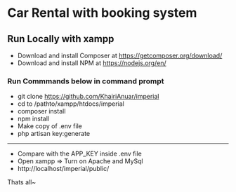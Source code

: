 # Car Rental with booking system

## Run Locally with xampp
- Download and install Composer at https://getcomposer.org/download/
- Download and install NPM at  https://nodejs.org/en/

### Run Commmands below in command prompt
- git clone https://github.com/KhairiAnuar/imperial
- cd to /pathto/xampp/htdocs/imperial
- composer install
- npm install
- Make copy of .env file
- php artisan key:generate
---
- Compare with the APP_KEY inside .env file
- Open xampp => Turn on Apache and MySql
- http://localhost/imperial/public/

Thats all~ 
